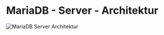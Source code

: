 # MariaDB - Server - Architektur 

![MariaDB Server Architektur](/images/mysql-server-architecture.png)
